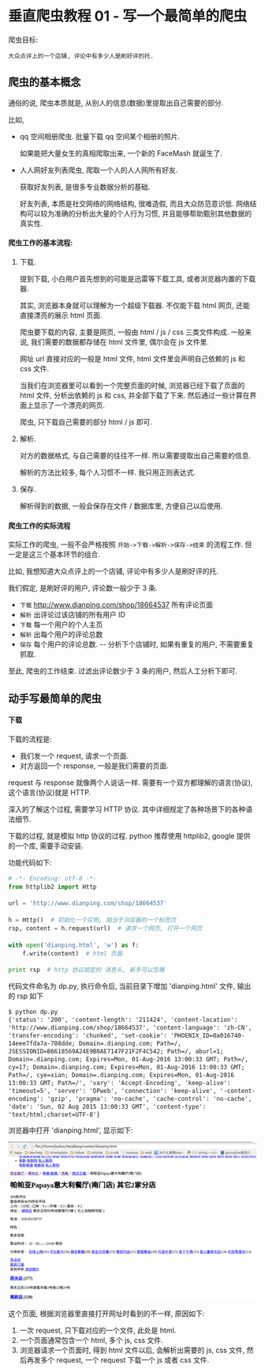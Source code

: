 垂直爬虫教程 01 - 写一个最简单的爬虫
====================================


爬虫目标:

    大众点评上的一个店铺, 评论中有多少人是刷好评的托.


## 爬虫的基本概念

通俗的说, 爬虫本质就是, 从别人的信息(数据)里提取出自己需要的部分.

比如,

- qq 空间相册爬虫. 批量下载 qq 空间某个相册的照片.

    如果能把大量女生的真相爬取出来, 一个新的 FaceMash 就诞生了.

- 人人网好友列表爬虫, 爬取一个人的人人网所有好友.

    获取好友列表, 是很多专业数据分析的基础.
    
    好友列表, 本质是社交网络的网络结构, 很难造假, 而且大众防范意识低.
    网络结构可以较为准确的分析出大量的个人行为习惯, 并且能够帮助甄别其他数据的真实性.


#### 爬虫工作的基本流程:

1. 下载.

    提到下载, 小白用户首先想到的可能是迅雷等下载工具, 或者浏览器内置的下载器.

    其实, 浏览器本身就可以理解为一个超级下载器. 不仅能下载 html 网页, 还能直接漂亮的展示 html 页面.

    爬虫要下载的内容, 主要是网页, 一般由 html / js / css 三类文件构成.
    一般来说, 我们需要的数据都存储在 html 文件里, 偶尔会在 js 文件里.

    网址 url 直接对应的一般是 html 文件, html 文件里会声明自己依赖的 js 和 css 文件.

    当我们在浏览器里可以看到一个完整页面的时候,
    浏览器已经下载了页面的 html 文件, 分析出依赖的 js 和 css, 并全部下载了下来. 然后通过一些计算在界面上显示了一个漂亮的网页.

    爬虫, 只下载自己需要的部分 html / js 即可.

2. 解析.

    对方的数据格式, 与自己需要的往往不一样. 所以需要提取出自己需要的信息.

    解析的方法比较多, 每个人习惯不一样. 我只用正则表达式.

3. 保存.

    解析得到的数据, 一般会保存在文件 / 数据库里, 方便自己以后使用.


#### 爬虫工作的实际流程


实际工作的爬虫, 一般不会严格按照 `开始->下载->解析->保存->结束` 的流程工作.
但一定是这三个基本环节的组合.

比如, 我想知道大众点评上的一个店铺, 评论中有多少人是刷好评的托.

我们假定, 是刷好评的用户, 评论数一般少于 3 条.

- `下载` http://www.dianping.com/shop/18664537 所有评论页面
- `解析` 出评论过该店铺的所有用户 ID
- `下载` 每一个用户的个人主页
- `解析` 出每个用户的评论总数
- `保存` 每个用户的评论总数. -- 分析下个店铺时, 如果有重复的用户, 不需要重复抓取.

至此, 爬虫的工作结束. 过滤出评论数少于 3 条的用户, 然后人工分析下即可.


## 动手写最简单的爬虫

#### 下载

下载的流程是:

- 我们发一个 request, 请求一个页面.
- 对方返回一个 response, 一般是我们需要的页面.

request 与 response 就像两个人说话一样.
需要有一个双方都理解的语言(协议), 这个语言(协议)就是 HTTP.

深入的了解这个过程, 需要学习 HTTP 协议. 其中详细规定了各种场景下的各种语法细节.

下载的过程, 就是模拟 http 协议的过程. python 推荐使用 httplib2, google 提供的一个库, 需要手动安装.

功能代码如下:

```python
# -*- Encoding: utf-8 -*-
from httplib2 import Http

url = 'http://www.dianping.com/shop/18664537'

h = Http()  # 初始化一个实例, 相当于浏览器的一个标签页
rsp, content = h.request(url)  # 请求一个网页, 打开一个网页

with open('dianping.html', 'w') as f:
    f.write(content)  # html 页面

print rsp  # http 协议规定的 消息头, 新手可以忽略
```

代码文件命名为 dp.py, 执行命令后, 当前目录下增加 'dianping.html' 文件, 输出的 rsp 如下

```shell
$ python dp.py
{'status': '200', 'content-length': '211424', 'content-location': 'http://www.dianping.com/shop/18664537', 'content-language': 'zh-CN', 'transfer-encoding': 'chunked', 'set-cookie': 'PHOENIX_ID=0a016740-14eee7fda7a-708dde; Domain=.dianping.com; Path=/, JSESSIONID=B6618569A24E9B0AE7147F21F2F4C542; Path=/, aburl=1; Domain=.dianping.com; Expires=Mon, 01-Aug-2016 13:00:33 GMT; Path=/, cy=17; Domain=.dianping.com; Expires=Mon, 01-Aug-2016 13:00:33 GMT; Path=/, cye=xian; Domain=.dianping.com; Expires=Mon, 01-Aug-2016 13:00:33 GMT; Path=/', 'vary': 'Accept-Encoding', 'keep-alive': 'timeout=5', 'server': 'DPweb', 'connection': 'keep-alive', '-content-encoding': 'gzip', 'pragma': 'no-cache', 'cache-control': 'no-cache', 'date': 'Sun, 02 Aug 2015 13:00:33 GMT', 'content-type': 'text/html;charset=UTF-8'}
```

浏览器中打开 'dianping.html', 显示如下:

![html-page](/images/crawler/html-page.png)

这个页面, 根据浏览器里直接打开网址时看到的不一样, 原因如下:

1. 一次 request, 只下载对应的一个文件, 此处是 html.
2. 一个页面通常包含一个 html, 多个 js, css 文件.
3. 浏览器请求一个页面时, 得到 html 文件以后, 会解析出需要的 js, css 文件, 然后再发多个 request, 一个 request 下载一个 js 或者 css 文件.

